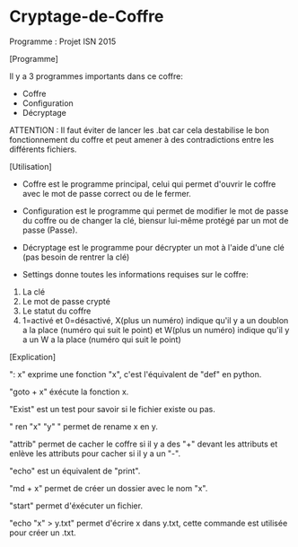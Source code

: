 # Cryptage-de-Coffre
Programme : Projet ISN 2015

[Programme]

Il y a 3 programmes importants dans ce coffre:

- Coffre
- Configuration
- Décryptage

ATTENTION : Il faut éviter de lancer les .bat car cela destabilise le bon fonctionnement du coffre et peut amener à des contradictions entre les différents fichiers.


[Utilisation]

- Coffre est le programme principal, celui qui permet d'ouvrir le coffre avec le mot de passe correct ou de le fermer.

- Configuration est le programme qui permet de modifier le mot de passe du coffre ou de changer la clé, biensur lui-même protégé par un mot de passe (Passe).

- Décryptage est le programme pour décrypter un mot à l'aide d'une clé (pas besoin de rentrer la clé)

- Settings donne toutes les informations requises sur le coffre:
1. La clé
2. Le mot de passe crypté
3. Le statut du coffre
4. 1=activé et 0=désactivé, X(plus un numéro) indique qu'il y a un doublon a la place (numéro qui suit le point) et W(plus un numéro) 
indique qu'il y a un W a la place (numéro qui suit le point)


[Explication]

": x" exprime une fonction "x", c'est l'équivalent de "def" en python.

"goto + x" éxécute la fonction x.

"Exist" est un test pour savoir si le fichier existe ou pas.

" ren "x" "y" " permet de rename x en y.

"attrib" permet de cacher le coffre si il y a des "+" devant les attributs et enlève les attributs pour cacher si il y a un "-".

"echo" est un équivalent de "print".

"md + x" permet de créer un dossier avec le nom "x".

"start" permet d'éxécuter un fichier.

"echo "x" > y.txt" permet d'écrire x dans y.txt, cette commande est utilisée pour créer un .txt.
